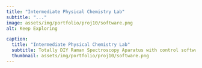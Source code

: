 ```yaml
---
title: "Intermediate Physical Chemistry Lab"
subtitle: "..."
image: assets/img/portfolio/proj10/software.png
alt: Keep Exploring

caption:
  title: "Intermediate Physical Chemistry Lab"
  subtitle: Totally DIY Raman Spectroscopy Aparatus with control software.
  thumbnail: assets/img/portfolio/proj10/software.png
---
```



